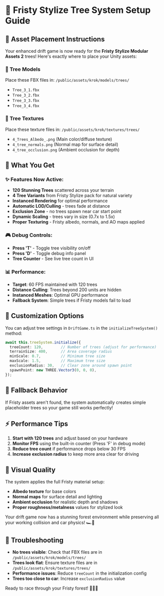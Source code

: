 # 🌲 Fristy Stylize Tree System Setup Guide

## 📁 Asset Placement Instructions

Your enhanced drift game is now ready for the **Fristy Stylize Modular Assets 2** trees! Here's exactly where to place your Unity assets:

### 🌳 Tree Models
Place these FBX files in: `/public/assets/krok/models/trees/`

- `Tree_3_1.fbx`
- `Tree_3_2.fbx` 
- `Tree_3_3.fbx`
- `Tree_3_4.fbx`

### 🎨 Tree Textures  
Place these texture files in: `/public/assets/krok/textures/trees/`

- `4_Trees_Albedo_.png` (Main color/diffuse texture)
- `4_tree_normals.png` (Normal map for surface detail)
- `4_tree_occlusion.png` (Ambient occlusion for depth)

## 🚀 What You Get

### ✨ Features Now Active:
- **120 Stunning Trees** scattered across your terrain
- **4 Tree Variants** from Fristy Stylize pack for natural variety
- **Instanced Rendering** for optimal performance
- **Automatic LOD/Culling** - trees fade at distance
- **Exclusion Zone** - no trees spawn near car start point
- **Dynamic Scaling** - trees vary in size (0.7x to 1.5x)
- **Proper Texturing** - Fristy albedo, normals, and AO maps applied

### 🎮 Debug Controls:
- **Press 'T'** - Toggle tree visibility on/off
- **Press 'D'** - Toggle debug info panel
- **Tree Counter** - See live tree count in UI

### 📊 Performance:
- **Target**: 60 FPS maintained with 120 trees
- **Distance Culling**: Trees beyond 200 units are hidden
- **Instanced Meshes**: Optimal GPU performance
- **Fallback System**: Simple trees if Fristy models fail to load

## 🔧 Customization Options

You can adjust tree settings in `DriftGame.ts` in the `initializeTreeSystem()` method:

```typescript
await this.treeSystem.initialize({
  treeCount: 120,        // Number of trees (adjust for performance)
  terrainSize: 400,      // Area coverage radius
  minScale: 0.7,         // Minimum tree size
  maxScale: 1.5,         // Maximum tree size  
  exclusionRadius: 30,   // Clear zone around spawn point
  spawnPoint: new THREE.Vector3(0, 0, 0),
});
```

## 🎯 Fallback Behavior

If Fristy assets aren't found, the system automatically creates simple placeholder trees so your game still works perfectly!

## ⚡ Performance Tips

1. **Start with 120 trees** and adjust based on your hardware
2. **Monitor FPS** using the built-in counter (Press 'F' in debug mode)
3. **Reduce tree count** if performance drops below 30 FPS
4. **Increase exclusion radius** to keep more area clear for driving

## 🎨 Visual Quality

The system applies the full Fristy material setup:
- **Albedo texture** for base colors
- **Normal maps** for surface detail and lighting
- **Ambient occlusion** for realistic depth and shadows
- **Proper roughness/metalness** values for stylized look

Your drift game now has a stunning forest environment while preserving all your working collision and car physics! 🏎️💨

## 🐛 Troubleshooting

- **No trees visible**: Check that FBX files are in `/public/assets/krok/models/trees/`
- **Trees look flat**: Ensure texture files are in `/public/assets/krok/textures/trees/`
- **Performance issues**: Reduce `treeCount` in the initialization config
- **Trees too close to car**: Increase `exclusionRadius` value

Ready to race through your Fristy forest! 🌲🚗💨

